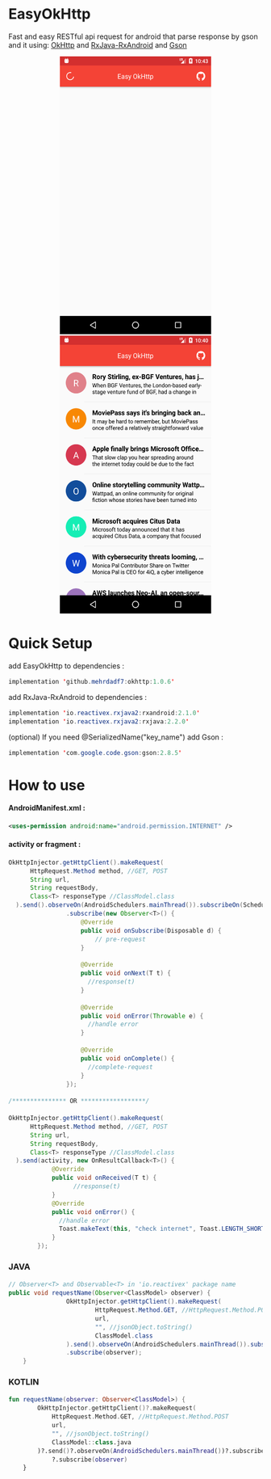 # EasyOkHttp
Fast and easy RESTful api request for android that parse response by gson and it using: 
[OkHttp](https://square.github.io/okhttp)
and
[RxJava-RxAndroid](https://github.com/ReactiveX/RxAndroid)
and
[Gson](https://github.com/google/gson)

<p align="center">
  <img width="300" height="550" src="https://github.com/mehrdadf7/EasyOkHttp/blob/master/screen_shot0.png">
  <img width="300" height="550" src="https://github.com/mehrdadf7/EasyOkHttp/blob/master/screen_shot.png">
</p>

# Quick Setup
add EasyOkHttp to dependencies :
```java
implementation 'github.mehrdadf7:okhttp:1.0.6'
```
add RxJava-RxAndroid to dependencies :
```java
implementation 'io.reactivex.rxjava2:rxandroid:2.1.0'
implementation 'io.reactivex.rxjava2:rxjava:2.2.0'
```
(optional) If you need @SerializedName("key_name") add Gson :
```java
implementation 'com.google.code.gson:gson:2.8.5'
```

# How to use

#### AndroidManifest.xml :
```xml
<uses-permission android:name="android.permission.INTERNET" />
```

#### activity or fragment :
```java
OkHttpInjector.getHttpClient().makeRequest(
      HttpRequest.Method method, //GET, POST
      String url, 
      String requestBody, 
      Class<T> responseType //ClassModel.class
  ).send().observeOn(AndroidSchedulers.mainThread()).subscribeOn(Schedulers.newThread())
                .subscribe(new Observer<T>() {
                    @Override
                    public void onSubscribe(Disposable d) {
                        // pre-request
                    }

                    @Override
                    public void onNext(T t) {
                      //response(t)
                    }

                    @Override
                    public void onError(Throwable e) {
                      //handle error
                    }

                    @Override
                    public void onComplete() {
                      //complete-request
                    }
                });
                
/*************** OR ******************/    

OkHttpInjector.getHttpClient().makeRequest(
      HttpRequest.Method method, //GET, POST
      String url, 
      String requestBody, 
      Class<T> responseType //ClassModel.class
  ).send(activity, new OnResultCallback<T>() {
            @Override
            public void onReceived(T t) {
                  //response(t)
            }
            @Override
            public void onError() {
              //handle error
              Toast.makeText(this, "check internet", Toast.LENGTH_SHORT).show();
            }
        });                

```

### JAVA
```java
// Observer<T> and Observable<T> in 'io.reactivex' package name
public void requestName(Observer<ClassModel> observer) {
                OkHttpInjector.getHttpClient().makeRequest(
                        HttpRequest.Method.GET, //HttpRequest.Method.POST
                        url,
                        "", //jsonObject.toString()
                        ClassModel.class
                ).send().observeOn(AndroidSchedulers.mainThread()).subscribeOn(Schedulers.newThread())
                .subscribe(observer);
    }
```
### KOTLIN
```kotlin
fun requestName(observer: Observer<ClassModel>) {
        OkHttpInjector.getHttpClient()?.makeRequest(
            HttpRequest.Method.GET, //HttpRequest.Method.POST
            url,
            "", //jsonObject.toString()
            ClassModel::class.java
        )?.send()?.observeOn(AndroidSchedulers.mainThread())?.subscribeOn(Schedulers.newThread())
            ?.subscribe(observer)
    }
```
